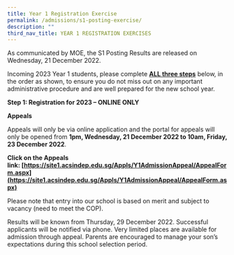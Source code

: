 ```yaml
---
title: Year 1 Registration Exercise
permalink: /admissions/s1-posting-exercise/
description: ""
third_nav_title: YEAR 1 REGISTRATION EXERCISES
---
```

As communicated by MOE, the S1 Posting Results are released on Wednesday, 21 December 2022.

Incoming 2023 Year 1 students, please complete **<u>ALL three steps</u>** below, in the order as shown, to ensure you do not miss out on any important administrative procedure and are well prepared for the new school year.

**Step 1: Registration for 2023 – ONLINE ONLY**



**Appeals**

Appeals will only be via online application and the portal for appeals will only be opened from **1pm, Wednesday, 21 December 2022 to 10am, Friday, 23 December 2022**.

**Click on the Appeals link: [https://site1.acsindep.edu.sg/Appls/Y1AdmissionAppeal/AppealForm.aspx](https://site1.acsindep.edu.sg/Appls/Y1AdmissionAppeal/AppealForm.aspx)**

Please note that entry into our school is based on merit and subject to vacancy (need to meet the COP).

Results will be known from Thursday, 29 December 2022. Successful applicants will be notified via phone. Very limited places are available for admission through appeal. Parents are encouraged to manage your son’s expectations during this school selection period.